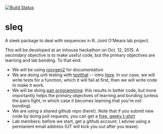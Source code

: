 [![Build Status](https://travis-ci.org/bomeara/sleq.svg)](https://travis-ci.org/bomeara/sleq)

# sleq
A sleek package to deal with sequences in R. Joint O'Meara lab project.

This will be developed at an inhouse hackathon on Oct. 12, 2015. A secondary objective is to make useful code, but the primary objectives are learning and lab bonding. To that end:

* We will be using [roxygen2](https://cran.r-project.org/web/packages/roxygen2/vignettes/roxygen2.html) for documentation
* We are doing unit testing with [testthat](https://github.com/hadley/testthat) -- intro [here](http://r-pkgs.had.co.nz/tests.html). In our case, we will write tests for a function, which it will fail at first, then we will write code to make it work.
* We will be doing [pair programming](https://en.wikipedia.org/wiki/Pair_programming): this results in better code, but more importantly helps the primary objectives of learning and bonding (unless the pairs fight, in which case it becomes learning that you're not bonding).
* We are using a shared github repo (here!). Note that if you submit new code by doing pull requests, you can get a [free, geeky t-shirt](https://hacktoberfest.digitalocean.com/)
* Lab members: before we start, get a github account. I advise using a permanent email address (UT will kick you out after you leave).
